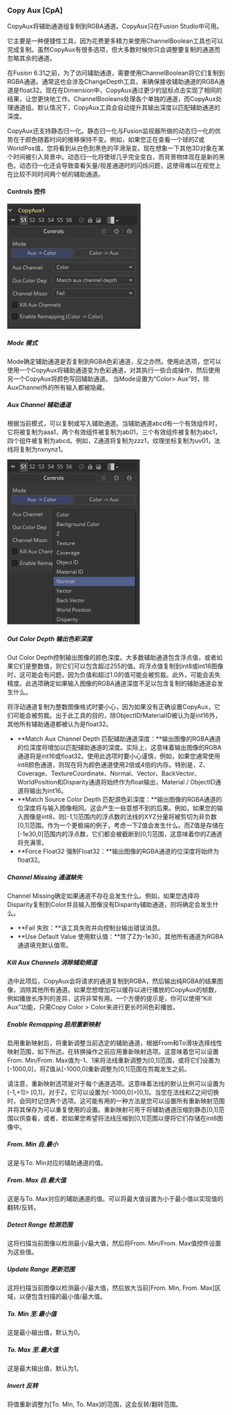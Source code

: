 ### Copy Aux [CpA]

CopyAux将辅助通道组复制到RGBA通道。CopyAux只在Fusion Studio中可用。

它主要是一种便捷性工具，因为花费更多精力来使用ChannelBoolean工具也可以完成复制。虽然CopyAux有很多选项，但大多数时候你只会调整要复制的通道而忽略其余的通道。

在Fusion 6.31之前，为了访问辅助通道，需要使用ChannelBoolean将它们复制到RGBA通道。通常这也会涉及ChangeDepth工具，来确保接收辅助通道的RGBA通道是float32。现在在Dimension中，CopyAux通过更少的鼠标点击实现了相同的结果，让您更快地工作。ChannelBooleans处理各个单独的通道，而CopyAux处理通道组。默认情况下，CopyAux工具会自动提升其输出深度以匹配辅助通道的深度。

CopyAux还支持静态归一化。静态归一化与Fusion监视器所做的动态归一化的优势在于颜色随着时间的推移保持不变。例如，如果您正在查看一个球的Z或WorldPos值，您将看到从白色到黑色的平滑渐变。现在想象一下其他3D对象在某个时间被引入背景中。动态归一化将使球几乎完全变白，而背景物体现在是新的黑色。动态归一化还会导致查看矢量/视差通道时的闪烁问题，这使得难以在视觉上在比较不同时间两个帧的辅助通道。

#### Controls 控件

![CpA_Controls](images/CpA_Controls.png)

##### Mode 模式

Mode确定辅助通道是否复制到RGBA色彩通道，反之亦然。使用此选项，您可以使用一个CopyAux将辅助通道变为色彩通道，对其执行一些合成操作，然后使用另一个CopyAux将颜色写回辅助通道。 当Mode设置为“Color> Aux”时，除AuxChannel外的所有输入都被隐藏。

##### Aux Channel 辅助通道

根据当前模式，可以复制或写入辅助通道。当辅助通道abcd有一个有效组件时，它将被复制为aaa1，两个有效组件被复制为ab01，三个有效组件被复制为abc1，四个组件被复制为abcd。例如，Z通道将复制为zzz1，纹理坐标复制为uv01，法线将复制为nxnynz1。

![CpA_AuxChannel](images/CpA_AuxChannel.png)

##### Out Color Depth 输出色彩深度

Out Color Depth控制输出图像的颜色深度。大多数辅助通道包含浮点值，或者如果它们是整数值，则它们可以包含超过255的值。将浮点值复制到int8或int16图像时，这可能会有问题，因为负值和超过1.0的值可能会被剪裁。此外，可能会丢失精度。此选项确定如果输入图像的RGBA通道深度不足以包含复制的辅助通道会发生什么。

将浮动通道复制为整数图像格式时要小心，因为如果没有正确设置CopyAux，它们可能会被剪裁。出于此工具的目的，除ObjectID/MaterialID被认为是int16外，其他所有辅助通道都被认为是float32。

- **Match Aux Channel Depth 匹配辅助通道深度：**输出图像的RGBA通道的位深度将增加以匹配辅助通道的深度。实际上，这意味着输出图像的RGBA通道将是int16或float32。使用此选项时要小心谨慎，例如，如果您通常使用int8颜色通道，则现在将为颜色通道使用2倍或4倍的内存。特别是，Z、Coverage、TextureCoordinate、Normal、Vector、BackVector、WorldPosition和Disparity通道将始终作为float输出，Material / ObjectID通道将输出为int16。
- **Match Source Color Depth 匹配源色彩深度：**输出图像的RGBA通道的位深度将与输入图像相同。这会产生一些意想不到的后果。例如，如果您的输入图像是int8，则[-1,1]范围内的浮点数的法线的XYZ分量将被剪切为非负数[0,1]范围。作为一个更极端的例子，考虑一下Z值会发生什么。而Z值是存储在[-1e30,0]范围内的浮点数，它们都会被截断到[0,1]范围，这意味着你的Z通道将充满零。
- **Force Float32 强制Float32：**输出图像的RGBA通道的位深度将始终为float32。

##### Channel Missing 通道缺失

Channel Missing确定如果通道不存在会发生什么。例如，如果您选择将Disparity复制到Color并且输入图像没有Disparity辅助通道，则将确定会发生什么。

- **Fail 失败：**该工具失败并向控制台输出错误消息。
- **Use Default Value 使用默认值：**除了Z为-1e30，其他所有通道为RGBA通道填充默认值零。

##### Kill Aux Channels 消除辅助频道

选中此项后，CopyAux会将请求的通道复制到RGBA，然后输出纯RGBA的结果图像，消除其他所有通道。如果您想增加可以缓存以进行播放的CopyAux的帧数，例如播放长序列的差异，这将非常有用。一个方便的提示是，你可以使用“Kill Aux”功能，只需Copy Color > Color来进行更长时间色彩播放。

##### Enable Remapping 启用重新映射

启用重新映射后，将重新调整当前选定的辅助通道，根据From和To滑块选择线性映射范围，如下所述。在转换操作之前应用重新映射选项。这意味着您可以设置From. Min/From. Max值为-1、1来将法线重新调整为[0,1]范围，或将它们设置为[-1000,0]，将Z值从[-1000,0]重新调整为[0,1]范围在剪裁发生之前。

请注意，重新映射选项是对于每个通道选项。这意味着法线的默认比例可以设置为[-1,+1]> [0,1]，对于Z，它可以设置为[-1000,0]>[0,1]。当您在法线和Z之间切换时，会同时记住两个选项。这可能有用的一种方法是您可以设置所有重新映射范围并将其保存为可以重复使用的设置。重新映射可用于将辅助通道压缩到静态[0,1]范围以供查看，或者，若如果您希望将法线压缩到[0,1]范围以便将它们存储在int8图像中。

##### From. Min 自.最小

这是与To. Min对应的辅助通道的值。

##### From. Max 自.最大值

这是与To. Max对应的辅助通道的值。可以将最大值设置为小于最小值以实现值的翻转/反转。

##### Detect Range 检测范围

这将扫描当前图像以检测最小/最大值，然后将From. Min/From. Max值控件设置为这些值。

##### Update Range 更新范围

这将扫描当前图像以检测最小/最大值，然后放大当前[From. Min, From. Max]区域，以便包含扫描的最小值/最大值。

##### To. Min 至.最小值

这是最小输出值，默认为0。

##### To. Max 至.最大值

这是最大输出值，默认为1。

##### Invert 反转

将值重新调整为[To. Min, To. Max]的范围，这会反转/翻转范围。